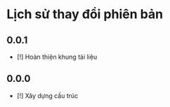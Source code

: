 # Lịch sử thay đổi phiên bản

## 0.0.1
- [!] Hoàn thiện khung tài liệu

## 0.0.0
- [!] Xây dựng cấu trúc
